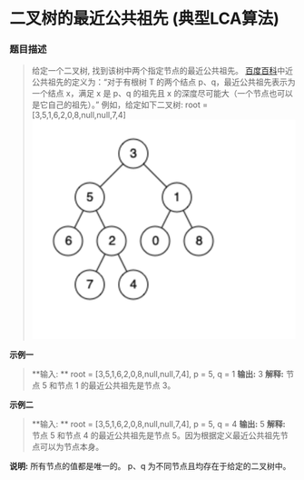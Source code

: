 # 二叉树的最近公共祖先 (典型LCA算法)

### 题目描述
> 给定一个二叉树, 找到该树中两个指定节点的最近公共祖先。
[百度百科](https://baike.baidu.com/item/%E6%9C%80%E8%BF%91%E5%85%AC%E5%85%B1%E7%A5%96%E5%85%88/8918834?fr=aladdin)中近公共祖先的定义为：“对于有根树 T 的两个结点 p、q，最近公共祖先表示为一个结点 x，满足 x 是 p、q 的祖先且 x 的深度尽可能大（一个节点也可以是它自己的祖先）。”
例如，给定如下二叉树:  root = [3,5,1,6,2,0,8,null,null,7,4]
![二叉树描述图](./img/WX20190912-160746@2x.png)

**示例一**
>**输入: **
root = [3,5,1,6,2,0,8,null,null,7,4], p = 5, q = 1
**输出:** 3
**解释:** 节点 5 和节点 1 的最近公共祖先是节点 3。

**示例二**
>**输入: **
root = [3,5,1,6,2,0,8,null,null,7,4], p = 5, q = 4
**输出:** 5
**解释:** 节点 5 和节点 4 的最近公共祖先是节点 5。因为根据定义最近公共祖先节点可以为节点本身。

**说明:**
所有节点的值都是唯一的。
p、q 为不同节点且均存在于给定的二叉树中。



